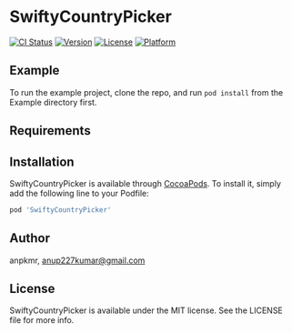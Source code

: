 # SwiftyCountryPicker

[![CI Status](https://img.shields.io/travis/anoopkumarevontech/SwiftyCountryPicker.svg?style=flat)](https://travis-ci.org/anoopkumarevontech/SwiftyCountryPicker)
[![Version](https://img.shields.io/cocoapods/v/SwiftyCountryPicker.svg?style=flat)](https://cocoapods.org/pods/SwiftyCountryPicker)
[![License](https://img.shields.io/cocoapods/l/SwiftyCountryPicker.svg?style=flat)](https://cocoapods.org/pods/SwiftyCountryPicker)
[![Platform](https://img.shields.io/cocoapods/p/SwiftyCountryPicker.svg?style=flat)](https://cocoapods.org/pods/SwiftyCountryPicker)

## Example

To run the example project, clone the repo, and run `pod install` from the Example directory first.

## Requirements

## Installation

SwiftyCountryPicker is available through [CocoaPods](https://cocoapods.org). To install
it, simply add the following line to your Podfile:

```ruby
pod 'SwiftyCountryPicker'
```

## Author

anpkmr, anup227kumar@gmail.com

## License

SwiftyCountryPicker is available under the MIT license. See the LICENSE file for more info.
